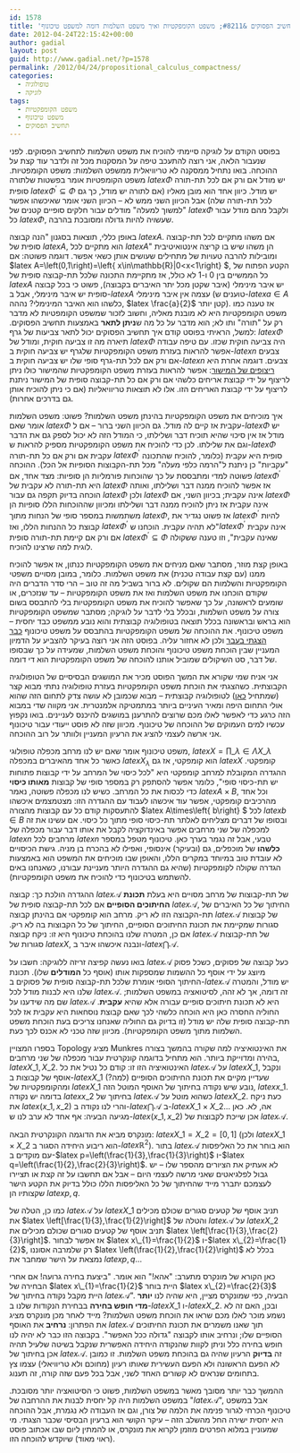```yaml
---
id: 1578
title: 'תחשיב הפסוקים &#8211; משפט הקומפקטיות ואיך משפט השלמות דומה למשפט טיכונוף'
date: 2012-04-24T22:15:42+00:00
author: gadial
layout: post
guid: http://www.gadial.net/?p=1578
permalink: /2012/04/24/propositional_calculus_compactness/
categories:
  - טופולוגיה
  - לוגיקה
tags:
  - משפט הקומפקטיות
  - משפט טיכונוף
  - תחשיב הפסוקים
---
```

בפוסט הקודם על לוגיקה סיימתי להוכיח את משפט השלמות לתחשיב הפסוקים. לפני שנעבור הלאה, אני רוצה להתעכב טיפה על המסקנות מכל זה ולדבר עוד קצת על ההוכחה. בואו נתחיל ממסקנה לא טריוויאלית ממשפט השלמות: משפט הקומפטיות. משפט הקומפטיות אומר בפשטות שלתורה $latex \Phi$ יש מודל אם ורק אם לכל תת-תורה סופית $latex \Phi^{\prime}\subseteq\Phi$ יש מודל. כיוון אחד הוא מובן מאליו (אם לתורה יש מודל, כך גם לכל תת-תורה שלה) אבל הכיוון השני ממש לא &#8211; הכיוון השני אומר שאיכשהו אפשר "למשוך למעלה" מודלים עבור חלקים סופיים קטנים של $latex \Phi$ ולקבל מהם מודל עבור כל $latex \Phi$, שעשויה להיות גדולה ומסובכת בהרבה.

באופן כללי, תוצאות בסגנון "הנה קבוצה $latex A$. אם משהו מתקיים לכל תת-קבוצה סופית של $latex A$, הוא מתקיים לכל $latex A$" הן משהו שיש בו קריצה אינטואיטיבית ומובילות להרבה טעויות של מתחילים שעושים אותן כשאי אפשר. דוגמה פשוטה: אם $latex A=\left(0,1\right)=\left\{ x\in\mathbb{R}|0<x<1\right\} $, הקטע הפתוח של כל הממשיים בין 0 ו-1 לא כולל, אז מתקיימת התכונה שלכל תת-קבוצה סופית של $latex A$ יש איבר מינימלי (איבר שקטן מכל יתר האיברים בקבוצה), פשוט כי בכל קבוצה סופית יש איבר מינימלי, אבל ב-$latex A$ עצמה אין איבר מינימלי (טוענים ש-$latex a\in A$ כלשהו הוא האיבר המינימלי? נההה, $latex \frac{a}{2}$ קטן יותר). אז טענה כמו משפט הקומפקטיות היא לא מובנת מאליה, וחשוב לזכור שמשפט הקומפטיות לא מדבר רק על "תורה" ותו לא; הוא מדבר על כל מה ש**ניתן לתאר** באמצעות תחשיב הפסוקים. למשל, הראיתי בפוסט קודם איך תחשיב הפסוקים יכול לתאר צביעות של גרף: $latex \Phi$ תיארה מה זו צביעה חוקית, ומודל של $latex \Phi$ היה צביעה חוקית שכזו. עם טיפה עבודה אפשר להראות בעזרת משפט הקומפקטיות שלגרף יש צביעה חוקית ב-$latex n$ צבעים אם ורק אם לכל תת-גרף סופי שלו יש צביעה חוקית ב-$latex n$ צבעים. דוגמה אחרת היא [ריצופים של המישור](http://www.gadial.net/?p=73): אפשר להראות בעזרת משפט הקומפקטיות שהמישור כולו ניתן לריצוף על ידי קבוצת אריחים כלשהי אם ורק אם כל תת-קבוצה סופית של המישור ניתנת לריצוף על ידי קבוצת האריחים הזו. אלו לא תוצאות טריוויאליות (אם כי ניתן להוכיח אותן גם בדרכים אחרות).

איך מוכיחים את משפט הקומפקטיות בהינתן משפט השלמות? פשוט: משפט השלמות אומר שאם $latex \Phi$ עקבית אז קיים לה מודל. גם הכיוון השני ברור &#8211; אם ל-$latex \Phi$ יש מודל אז אין סיכוי שהיא תוכיח דבר ושלילתו, כי המודל הזה לא יכול לספק גם את הדבר וגם את שלילתו. לכן כדי להוכיח את משפט הקומפקטיות מספיק להראות ש-$latex \Phi$ עקבית אם ורק אם כל תת-תורה $latex \Phi^{\prime}$ סופית היא עקבית (כלומר, להוכיח שהתכונה "עקביות" כן ניתנת ל"הרמה כלפי מעלה" מכל תת-הקבוצות הסופיות אל הכל). ההוכחה פשוטה למדי ומתבססת על כך שהוכחות פורמליות הן סופיות: מצד אחד, אם $latex \Phi^{\prime}$ היא תת-תורה לא עקבית של $latex \Phi$ אז אפשר להוכיח ממנה דבר ושלילתו, ואותה הוכחה בדיוק תקפה גם עבור $latex \Phi$ ולכן $latex \Phi$ אינה עקבית; בכיוון השני, אם $latex \Phi$ אינה עקבית אז ניתן להוכיח ממנה דבר ושלילתו ומכיוון שההוכחות הללו סופיות הן משתמשות במספר סופי של הנחות מתוך $latex \Phi$, אז פשוט נגדיר את $latex \Phi^{\prime}$ להיות קבוצת כל ההנחות הללו, ואז $latex \Phi^{\prime}$ לא תהיה עקבית. הוכחנו ש"$latex \Phi^{\prime}$ אינה עקבית אם ורק אם קיימת תת-תורה סופית $latex \Phi^{\prime}\subseteq\Phi$ שאינה עקבית", וזו טענה ששקולה לוגית למה שרצינו להוכיח.

באופן קצת מוזר, מסתבר שאם מניחים את משפט הקומפקטיות כנתון, אז אפשר להוכיח ממנו (עם קצת עבודה טכנית) את משפט השלמות. כלומר, במובן מסויים משפטי הקומפקטיות והשלמות הם שקולים. לא ברור בשביל מה זה טוב &#8211; הרי סדר הדברים היה שקודם הוכחנו את משפט השלמות ואז את משפט הקומפקטיות &#8211; עד שנזכרים, או שומעים לראשונה, על כך שאפשר להוכיח את משפט הקומפקטיות בלי להתבסס בשום צורה על משפט השלמות, ובכלל בלי לדבר על לוגיקה; מסתבר שמשפט הקומפקטיות הוא בראש ובראשונה בכלל תוצאה בטופולוגיה קבוצתית והוא נובע ממשפט כבד יחסית &#8211; משפט טיכונוף. את ההוכחה של משפט הקומפקטיות בהתבסס על משפט טיכונוף [כבר הצגתי בעבר](http://www.gadial.net/?p=117) ולכן לא אחזור עליה. בפוסט הזה אני רוצה בעיקר להצביע על הדמיון המעניין שבין הוכחת משפט טיכונוף והוכחת משפט השלמות, שמעידה על כך שבסופו של דבר, סט השיקולים שמוביל אותנו להוכחה של משפט הקומפקטיות הוא די דומה.

אני אניח שמי שקורא את המשך הפוסט מכיר את המושגים הבסיסיים של הטופולוגיה הקבוצתית. כשהצגתי את הוכחת משפט הקומפקטיות בעזרת טופולוגיה נתתי מבוא קצר (שמתחיל [כאן](http://www.gadial.net/?p=113)) לטופולוגיה קבוצתית &#8211; מבוא שכמובן לא עושה צדק לתחום הזה שהוא אולי התחום היפה ומאיר העיניים ביותר במתמטיקה אלמנטרית. אני מקווה שדי במבוא הזה כרגע כדי לאפשר לאלו מכם שרוצים להתרענן במושגים להיכנס לעניינים. בואו נקפוץ עכשיו למים העמוקים של ההוכחה של טיכונוף. מכיוון שזה לא פוסט ייעודי עבור טיכונוף אני ארשה לעצמי להציג את הרעיון המעניין ולוותר על רוב ההוכחה.

משפט טיכונוף אומר שאם יש לנו מרחב מכפלה טופולוגי, $latex X=\prod\_{\lambda\in\Lambda}X\_{\lambda}$ כאשר כל אחד מהאיברים במכפלה $latex X_{\lambda}$ הוא קומפקטי, אז גם $latex X$ קומפקטי. ההגדרה המקובלת למרחב קומפקטי היא "לכל כיסוי של המרחב על ידי קבוצות פתוחות יש תת-כיסוי סופי", כלומר אפשר להסתפק רק במספר סופי של קבוצות **מאותו כיסוי** כדי לכסות את כל המרחב. כשיש לנו מכפלה פשוטה, נאמר $latex A\times B$, וכל אחד מהרכיבים קומפקטי, אפשר עוד איכשהו לעבוד עם ההגדרה הזו: מצטמצמים איכשהו להתעסקות קודם כל עם קבוצות מהצורה $latex A\times\left\{ b\right\} $ לכל $latex b\in B$ ובסופו של דברים מצליחים לאלתר תת-כיסוי סופי מתוך כל כיסוי. אם עשינו את זה למכפלה של שני מרחבים אפשר באינדוקציה לקבל את אותו דבר עבור מכפלה של $latex n$ מרחבים לכל $latex n$ טבעי, אבל זה נגמר בערך כאן. טיכונוף מטפל במספר **כלשהו** של מוכפלים, גם (ובעיקר) אינסופי, ואפילו לא בהכרח בן מניה. גישת הכיסויים לא עובדת טוב במיוחד במקרים הללו, והאופן שבו מוכיחים את המשפט הוא באמצעות הגדרה שקולה לקומפקטיות (שהיא גם ההגדרה היותר מעניינת עבורנו, כשאנחנו באים להשתמש בטיכונוף כדי להוכיח את משפט הקומפקטיות).

ההגדרה הולכת כך: קבוצה $latex \mathcal{A}$ של תת-קבוצות של מרחב מסויים היא בעלת **תכונת החיתוכים הסופיים** אם לכל תת-קבוצה סופית של $latex \mathcal{A}$, החיתוך של כל האיברים של תת-הקבוצה הזו לא ריק. מרחב הוא קומפקטי אם בהינתן קבוצה $latex \mathcal{A}$ של קבוצות סגורות שמקיימת את תכונת החיתוכים הסופיים, החיתוך של כל הקבוצות בה לא ריק. אם כן, המטרה שלנו בהוכחת טיכונוף היא זו: ניקח קבוצה $latex \mathcal{A}$ של תת-קבוצות סגורות של $latex X$, ונבנה איכשהו איבר ב-$latex \bigcap\mathcal{A}$.

בואו נעשה קפיצה זריזה ללוגיקה: חשבו על $latex \mathcal{A}$ כעל קבוצה של פסוקים, כשכל פסוק מיוצג על ידי אוסף כל ההשמות שמספקות אותו (אוסף כל **המודלים** שלו). תכונת החיתוך הסופי אומרת שלכל תת-קבוצה סופית של פסוקים ב-$latex \mathcal{A}$ יש מודל, והמטרה שלנו היא לבנות מודל לכל $latex \mathcal{A}$. זה דומה, אך לא זהה, לסיטואציה במשפט השלמות; שם מה שידענו על $latex \mathcal{A}$ היא לא תכונת חיתוכים סופיים עבורה אלא שהיא **עקבית**. החוליה החסרה כאן היא הוכחה כלשהי לכך שאם קבוצת נוסחאות היא עקבית אז לכל תת-קבוצה סופית שלה יש מודל (זו בדיוק גם החוליה שאנחנו צריכים בעת הוכחת משפט השלמות מתוך משפט הקומפקטיות). מכיוון שזה טכני לא אכנס לכך כעת.

בספרו המצויין Topology מציג Munkres את האינטואיציה למה שקורה בהמשך בצורה בהירה ומדוייקת ביותר. הוא מתחיל בדוגמה קונקרטית עבור מכפלה של שני מרחבים, $latex X\_{1},X\_{2}$. האינטואיציה הזו זו: קודם כל נטיל את כל $latex \mathcal{A}$ על $latex X\_{1}$, ונקבל אוסף של קבוצות ב-$latex X\_{1}$ שעדיין מקיים את תכונת החיתוכים הסופיים (למה?) ומהקומפקטיות של $latex X\_{1}$ נובע שיש נקודה בחיתוך של האוסף המוטל הזה, $latex x\_{1}$. בדומה יש נקודה $latex x\_{2}$ בחיתוך של $latex \mathcal{A}$ כשהוא מוטל על $latex X\_{2}$. כעת ניקח את $latex \left(x\_{1},x\_{2}\right)$ והרי לנו נקודה ב-$latex \bigcap\mathcal{A}$ ב-$latex X\_{1}\times X\_{2}$&#8230; אה, לא. כאן מגיעה הבעיה: אף אחד לא ערב לנו ש-$latex \left(x\_{1},x\_{2}\right)$ אכן שייכת לקבוצות של $latex \mathcal{A}$.

מונקרס מביא את הדוגמה הקונקרטית הבאה: $latex X\_{1}=X\_{2}=\left[0,1\right]$ (ולכן $latex X\_{1}\times X\_{2}$ הוא ריבוע היחידה הסגור ב-$latex \mathbb{R}^{2}$). בתור $latex \mathcal{A}$ הוא בוחר את כל האליפסות עם מוקדים ב-$latex p=\left(\frac{1}{3},\frac{1}{3}\right)$ ו-$latex q=\left(\frac{1}{2},\frac{2}{3}\right)$. לא אעתיק את הציורים מהספר שלו &#8211; יש גבול לפלגיאטים שאני מרשה לעצמי היום &#8211; אבל אם תחשבו על זה קצת או תציירו לעצמכם יתברר מייד שהחיתוך של כל האליפסות הללו כולל בדיוק את הקטע הישר שקצותיו הן $latex p,q$.

כמו כן, הטלה של $latex \mathcal{A}$ על $latex X\_{1}$ תניב אוסף של קטעים סגורים שכולם מכילים את $latex \left[\frac{1}{3},\frac{1}{2}\right]$ והטלה של $latex \mathcal{A}$ על $latex X\_{2}$ תניב אוסף של קטעים סגורים שכולם מכילים את $latex \left[\frac{1}{3},\frac{2}{3}\right]$. אז אפשר לבחור $latex x\_{1}=\frac{1}{2}$ ו-$latex x\_{2}=\frac{1}{2}$, רק שלמרבה אסוננו $latex \left(\frac{1}{2},\frac{1}{2}\right)$ בכלל לא נמצאת על הישר שמחבר את $latex p,q$&#8230;

כאן הקורא של מונקרס מתערב: "אהא!" הוא אומר. "ביצעת בחירה גרועה! אם אחרי הבחירה של $latex x\_{1}=\frac{1}{2}$ היית בוחר $latex x\_{2}=\frac{2}{3}$ היית מקבל נקודה בחיתוך של $latex \mathcal{A}$". הבעיה, כפי שמונקרס מציין, היא שהיה לנו **יותר מדי חופש בחירה** בבחירת הנקודות שלנו ב-$latex X\_{1}$ ו-$latex X\_{2}$. ובכן, האם זה לא נשמע מוכר לאלו מכם שראו את הוכחת משפט השלמות? מייד לאחר מכן מונקרס מציג את הפתרון: **נרחיב** את האוסף $latex \mathcal{A}$ תוך שאנו משמרים את תכונת החיתוכים הסופיים שלו; ונרחיב אותו לקבוצה "גדולה ככל האפשר". בקבוצה הזו כבר לא יהיה לנו חופש בחירה כלל וניתן לקוות שהנקודה היחידה האפשרית שנקבל בשיטה שלעיל תהיה אכן בחיתוך של $latex \mathcal{A}$. זה **בדיוק** הרעיון שהיה גם בהוכחת משפט השלמות. זו כמובן לא הפעם הראשונה ולא הפעם העשירית שאותו רעיון (מחוכם ולא טריוויאלי) עצמו צץ בתחומים שנראים לא קשורים האחד לשני, אבל בכל פעם שזה קורה, זה תענוג.

ההמשך כבר יותר מסובך מאשר במשפט השלמות, פשוט כי הסיטואציה יותר מסובכת. במשפט השלמות היה קל יחסית לבנות את ההרחבה של "$latex \mathcal{A}$", אבל במשפט טיכונוף הכרחי לגרור פנימה את הלמה של צורן, וגם אז העבודה לא נגמרת, אבל ההוכחה היא יחסית ישירה החל מהשלב הזה &#8211; עיקר הקושי הוא ברעיון הבסיסי שכבר הצגתי. מי שמעוניין במלוא הפרטים מוזמן לקרוא את מונקרס, או להמתין ליום שבו אכתוב פוסט (ראוי מאוד) שיוקדש להוכחה הזו.
